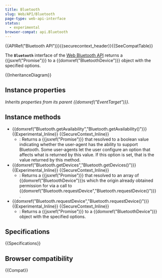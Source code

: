 ```yaml
---
title: Bluetooth
slug: Web/API/Bluetooth
page-type: web-api-interface
status:
  - experimental
browser-compat: api.Bluetooth
---
```


{{APIRef("Bluetooth API")}}{{securecontext_header}}{{SeeCompatTable}}

The **`Bluetooth`** interface of the [Web Bluetooth API](/en-US/docs/Web/API/Web_Bluetooth_API) returns a
{{jsxref("Promise")}} to a {{domxref("BluetoothDevice")}} object with the specified
options.

{{InheritanceDiagram}}

## Instance properties

_Inherits properties from its parent {{domxref("EventTarget")}}._

## Instance methods

- {{domxref("Bluetooth.getAvailability","Bluetooth.getAvailability()")}} {{Experimental_Inline}} {{SecureContext_Inline}}
  - : Returns a {{jsxref("Promise")}} that resolved to a boolean value indicating
    whether the user-agent has the ability to support Bluetooth. Some user-agents let the
    user configure an option that affects what is returned by this value. If this option
    is set, that is the value returned by this method.
- {{domxref("Bluetooth.getDevices","Bluetooth.getDevices()")}} {{Experimental_Inline}} {{SecureContext_Inline}}
  - : Returns a {{jsxref("Promise")}} that resolved to an array of
    {{domxref("BluetoothDevice")}}s which the origin already obtained permission for via a
    call to {{domxref("Bluetooth.requestDevice","Bluetooth.requestDevice()")}}.
- {{domxref("Bluetooth.requestDevice","Bluetooth.requestDevice()")}} {{Experimental_Inline}} {{SecureContext_Inline}}
  - : Returns a {{jsxref("Promise")}} to a {{domxref("BluetoothDevice")}} object with the
    specified options.

## Specifications

{{Specifications}}

## Browser compatibility

{{Compat}}
